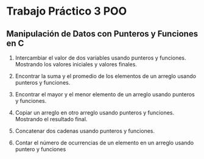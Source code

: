 # Trabajo Práctico 3 POO 

## Manipulación de Datos con Punteros y Funciones en C

1. Intercambiar el valor de dos variables usando punteros y funciones. Mostrando los valores iniciales y valores finales.

2. Encontrar la suma y el promedio de los elementos de un arreglo usando punteros y funciones.

3. Encontrar el mayor y el menor elemento de un arreglo usando punteros y funciones.

4. Copiar un arreglo en otro arreglo usando punteros y funciones. Mostrando el resultado final.

5. Concatenar dos cadenas usando punteros y funciones.

6. Contar el número de ocurrencias de un elemento en un arreglo usando puntero y funciones





